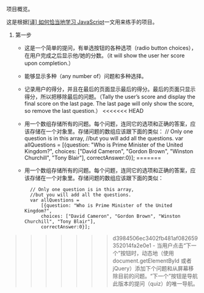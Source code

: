 项目概览。   

这是根据[[译] 如何恰当地学习 JavaScript](https://github.com/colin4124/colin4124.github.io/blob/master/_source/content/2013-09-28-how-to-learn-javascript-properly.md)一文用来练手的项目。  

1. 第一步 

	- 这是一个简单的提问，有单选按钮的各种选项（radio button choices），在用户完成之后显示他/她的分数。（it will show the user her score upon completion.）
	- 能够显示多种（any number of）问题和多种选择。
	- 记录用户的得分，并且在最后的页面显示最后的得分。最后的页面只显示得分，所以把移除最后的问题。（Tally the user’s score and display the final score on the last page. The last page will only show the score, so remove the last question.）
<<<<<<< HEAD
	- 用一个数组存储所有的问题。每个问题，连同它的选项和正确的答案，应该存储在一个对象里。存储问题的数组应该跟下面的类似：
		// Only one question is in this array, 
		//but you will add all the questions.
		var allQuestions = 
			[{question: "Who is Prime Minister of the United Kingdom?",
			choices: ["David Cameron", "Gordon Brown", "Winston Churchill", "Tony Blair"],
			correctAnswer:0}];
=======
	- 用一个数组存储所有的问题。每个问题，连同它的选项和正确的答案，应该存储在一个对象里。存储问题的数组应该跟下面的类似：                 

			// Only one question is in this array, 
			//but you will add all the questions.
			var allQuestions = 
				[{question: "Who is Prime Minister of the United Kingdom?",
				choices: ["David Cameron", "Gordon Brown", "Winston Churchill", "Tony Blair"],
				correctAnswer:0}];
				
>>>>>>> d3984506ec3402fb481af082659352014fa2e0e1
	- 当用户点击“下一个”按钮时，动态地（使用 document.getElementById 或者 jQuery）添加下个问题和从屏幕移除目前的问题。“下一个”按钮是导航此版本的提问（quiz）的唯一导航。
